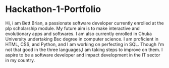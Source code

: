 # Hackathon-1-Portfolio
Hi, i am Bett Brian, a passionate software developer currently enrolled at the plp scholarship module.
My future aim is to make interactive and evolutionary apps and softwares. I am also currently enrolled in Chuka University undertaking 
Bsc degree in computer science. 
I am proficient in HTML, CSS, and Python, and I am working on perfecting in SQL.
Though I'm not that good in the three languages,I am taking steps to improve on them.
I aspire to be a software developer and impact development in the IT sector in my country.
